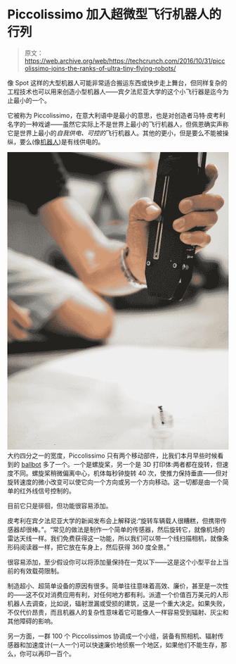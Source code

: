 # Piccolissimo 加入超微型飞行机器人的行列 

> 原文：<https://web.archive.org/web/https://techcrunch.com/2016/10/31/piccolissimo-joins-the-ranks-of-ultra-tiny-flying-robots/>

像 Spot 这样的大型机器人可能非常适合搬运东西或快步走上舞台，但同样复杂的工程技术也可以用来创造小型机器人——宾夕法尼亚大学的这个小飞行器是迄今为止最小的一个。

它被称为 Piccolissimo，在意大利语中是最小的意思，也是对创造者马特·皮考利名字的一种戏谑——虽然它实际上不是世界上最小的飞行机器人，但佩恩确实声称它是世界上最小的*自我供电、可控的*飞行机器人。其他的更小，但是要么不能被操纵，要么(像[机器人](https://web.archive.org/web/20221025223759/https://beta.techcrunch.com/2015/10/05/the-robobee-can-now-swim/))是有线供电的。

[![6h0a3694](img/d77874688d5183623d9785acfea2f93d.png)](https://web.archive.org/web/20221025223759/https://beta.techcrunch.com/wp-content/uploads/2016/10/6h0a3694.jpg) 大约四分之一的宽度，Piccolissimo 只有两个移动部件，比我们本月早些时候看到的 [ballbot](https://web.archive.org/web/20221025223759/https://beta.techcrunch.com/2016/10/05/this-ballbot-is-like-a-real-life-bb-8/) 多了一个。一个是螺旋桨，另一个是 3D 打印体:两者都在旋转，但速度不同。螺旋桨稍微偏离中心，机体每秒钟旋转 40 次，使推力保持垂直——但对旋转速度的微小改变可以使它向一个方向或另一个方向移动。这一切都是由一个简单的红外线信号控制的。

目前它只是徘徊，但功能很容易添加。

皮考利在宾夕法尼亚大学的新闻发布会上解释说:“旋转车辆载人很糟糕，但携带传感器却很棒。”。“常见的做法是制作一个简单的传感器，然后旋转它，就像机场的雷达天线一样。我们免费获得这一功能，所以我们可以带一个线扫描相机，就像条形码阅读器一样，把它放在车身上，然后获得 360 度全景。”

很容易添加，至少假设你可以将添加量保持在一克以下——这是这个小型平台上当前的有效载荷限制。

制造超小、超简单设备的原因有很多。简单往往意味着高效、廉价，甚至是一次性的——这不仅对消费应用有利，对任何地方都有利。派遣一个价值百万美元的人形机器人去调查，比如说，辐射泄漏或受损的建筑，这是一个重大决定。如果失败，不仅代价昂贵，而且机器人的复杂性意味着它可能像人一样容易受到辐射、灰尘和其他障碍的影响。

另一方面，一群 100 个 Piccolissimos 协调成一个小组，装备有照相机、辐射传感器和加速度计(一人一个)可以快速廉价地侦察一个地区，如果他们不能生存，那么，你可以再印一百个。